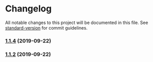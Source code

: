 # Changelog

All notable changes to this project will be documented in this file. See [standard-version](https://github.com/conventional-changelog/standard-version) for commit guidelines.

### [1.1.4](https://github.com/chj-damon/commit-demo/compare/v1.1.3...v1.1.4) (2019-09-22)

### [1.1.2](https://github.com/chj-damon/commit-demo/compare/v1.1.3...v1.1.2) (2019-09-22)
